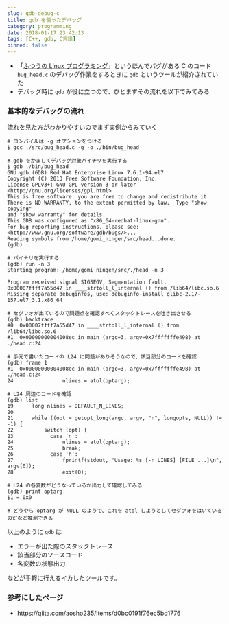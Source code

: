 ```yaml
---
slug: gdb-debug-c
title: gdb を使ったデバッグ
category: programming
date: 2018-01-17 23:42:13
tags: [C++, gdb, C言語]
pinned: false
---
```


<ul>
<li>「<a href="http://amzn.to/2CQhKu1">ふつうの Linux プログラミング</a>」というほんでバグがある C のコード <code>bug_head.c</code> のデバッグ作業をするときに <code>gdb</code> というツールが紹介されていた</li>
<li>デバッグ時に <code>gdb</code> が役に立つので、ひとまずその流れを以下でみてみる</li>
</ul>

<h3>基本的なデバッグの流れ</h3>

<p>流れを見た方がわかりやすいのでまず実例からみていく</p>

```
# コンパイルは -g オプションをつける
$ gcc ./src/bug_head.c -g -o ./bin/bug_head

# gdb をかましてデバッグ対象バイナリを実行する
$ gdb ./bin/bug_head
GNU gdb (GDB) Red Hat Enterprise Linux 7.6.1-94.el7
Copyright (C) 2013 Free Software Foundation, Inc.
License GPLv3+: GNU GPL version 3 or later <http://gnu.org/licenses/gpl.html>
This is free software: you are free to change and redistribute it.
There is NO WARRANTY, to the extent permitted by law.  Type "show copying"
and "show warranty" for details.
This GDB was configured as "x86_64-redhat-linux-gnu".
For bug reporting instructions, please see:
<http://www.gnu.org/software/gdb/bugs/>...
Reading symbols from /home/gomi_ningen/src/head...done.
(gdb)

# バイナリを実行する
(gdb) run -n 3
Starting program: /home/gomi_ningen/src/./head -n 3

Program received signal SIGSEGV, Segmentation fault.
0x00007ffff7a55d47 in ____strtoll_l_internal () from /lib64/libc.so.6
Missing separate debuginfos, use: debuginfo-install glibc-2.17-157.el7_3.1.x86_64

# セグフォが出ているので問題点を確認すべくスタックトレースを吐き出させる
(gdb) backtrace
#0  0x00007ffff7a55d47 in ____strtoll_l_internal () from /lib64/libc.so.6
#1  0x00000000004008ec in main (argc=3, argv=0x7fffffffe498) at ./head.c:24

# 手元で書いたコードの L24 に問題がありそうなので、該当部分のコードを確認
(gdb) frame 1
#1  0x00000000004008ec in main (argc=3, argv=0x7fffffffe498) at ./head.c:24
24                nlines = atol(optarg);

# L24 周辺のコードを確認
(gdb) list
19      long nlines = DEFAULT_N_LINES;
20
21      while ((opt = getopt_long(argc, argv, "n", longopts, NULL)) != -1) {
22          switch (opt) {
23            case 'n':
24                nlines = atol(optarg);
25                break;
26            case 'h':
27                fprintf(stdout, "Usage: %s [-n LINES] [FILE ...]\n", argv[0]);
28                exit(0);

# L24 の各変数がどうなっているか出力して確認してみる
(gdb) print optarg
$1 = 0x0

# どうやら optarg が NULL のようで、これを atol しようとしてセグフォをはいているのだなと推測できる
```

<p>以上のように <code>gdb</code> は</p>

<ul>
<li>エラーが出た際のスタックトレース</li>
<li>該当部分のソースコード</li>
<li>各変数の状態出力</li>
</ul>

<p>などが手軽に行えるイカしたツールです。</p>

<h3>参考にしたページ</h3>

<ul>
<li>https://qiita.com/aosho235/items/d0bc0191f76ec5bd1776</li>
</ul>
